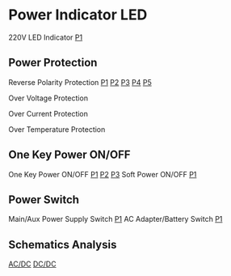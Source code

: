# Power Indicator LED
220V LED Indicator
[P1](https://user-images.githubusercontent.com/32056331/112077747-148d9b00-8bb8-11eb-9386-ea2e6a7625c6.png)

## Power Protection
Reverse Polarity Protection
[P1](https://user-images.githubusercontent.com/32056331/113377777-e07c5c00-93a7-11eb-8f82-b89fa74336ea.png)
[P2](https://user-images.githubusercontent.com/32056331/112265460-7da30a80-8cad-11eb-9524-aea679b8e704.png)
[P3](https://user-images.githubusercontent.com/32056331/112265541-9dd2c980-8cad-11eb-94c9-7cce3385b7f1.png)
[P4](https://user-images.githubusercontent.com/32056331/113378313-40273700-93a9-11eb-9ed1-67cefbba8c41.jpg)
[P5](https://user-images.githubusercontent.com/32056331/113387059-1fb5a780-93be-11eb-92c7-8d05f95518e6.png)

Over Voltage Protection

Over Current Protection

Over Temperature Protection



## One Key Power ON/OFF
One Key Power ON/OFF
[P1](https://user-images.githubusercontent.com/32056331/113376641-ba08f180-93a4-11eb-9cb3-41b69390c5cb.jpg)
[P2](https://user-images.githubusercontent.com/32056331/113391169-b174e300-93c5-11eb-8772-5f92b01de6ac.png)
[P3](https://user-images.githubusercontent.com/32056331/113391174-b2a61000-93c5-11eb-8fe2-4d3b8d9ab1f9.png)
Soft Power ON/OFF
[P1](https://user-images.githubusercontent.com/32056331/113643658-63a5f680-96b5-11eb-8d20-cb0d15f3e44b.png)

## Power Switch
Main/Aux Power Supply Switch
[P1](https://user-images.githubusercontent.com/32056331/113644761-09f2fb80-96b8-11eb-983b-d03254f2064e.png)
AC Adapter/Battery Switch
[P1](https://user-images.githubusercontent.com/32056331/114142936-18eedd80-9946-11eb-9c9d-957e2c773e50.png)

## Schematics Analysis
[AC/DC](https://github.com/ShellAlbert/ShellAlbert.github.io/blob/master/hardware/PowerSupply/ACDC.md)
[DC/DC](https://github.com/ShellAlbert/ShellAlbert.github.io/blob/master/hardware/PowerSupply/DCDC.md)

